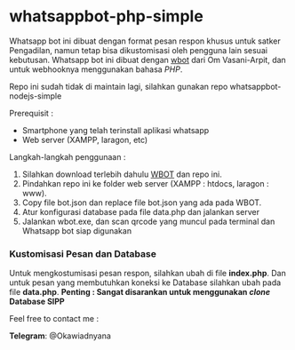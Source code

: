# whatsappbot-php-simple
Whatsapp bot ini dibuat dengan format pesan respon khusus untuk satker Pengadilan, namun tetap bisa dikustomisasi oleh pengguna lain sesuai kebutusan. Whatsapp bot ini dibuat dengan [wbot](https://github.com/vasani-arpit/WBOT) dari Om Vasani-Arpit, dan untuk webhooknya menggunakan bahasa _PHP_.

Repo ini sudah tidak di maintain lagi, silahkan gunakan repo whatsappbot-nodejs-simple

Prerequisit :
* Smartphone yang telah terinstall aplikasi whatsapp
* Web server (XAMPP, laragon, etc) 

Langkah-langkah penggunaan :
1. Silahkan download terlebih dahulu [WBOT](https://github.com/vasani-arpit/WBOT) dan repo ini. 
2. Pindahkan repo ini ke folder web server (XAMPP : htdocs, laragon : www).
3. Copy file bot.json dan replace file bot.json yang ada pada WBOT.
4. Atur konfigurasi database pada file data.php dan jalankan server
5. Jalankan wbot.exe, dan scan qrcode yang muncul pada terminal dan Whatsapp bot siap digunakan
 
 ### Kustomisasi Pesan dan Database
 Untuk mengkostumisasi pesan respon, silahkan ubah di file **index.php**. Dan untuk pesan yang membutuhkan koneksi ke Database silahkan ubah pada file **data.php**. 
 **Penting : Sangat disarankan untuk menggunakan _clone_ Database SIPP**

   Feel free to contact me :

   **Telegram**: @Okawiadnyana
